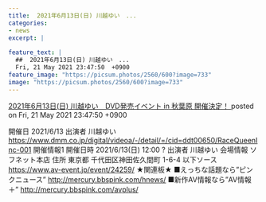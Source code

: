 ```yaml
---
title:  2021年6月13日(日) 川越ゆい　...
categories:
- news
excerpt: |
  
feature_text: |
  ##  2021年6月13日(日) 川越ゆい　...
  Fri, 21 May 2021 23:47:50  +0900
feature_image: "https://picsum.photos/2560/600?image=733"
image: "https://picsum.photos/2560/600?image=733"
---
```


[ 2021年6月13日(日) 川越ゆい　DVD発売イベント in 秋葉原 開催決定！ 	](https://phoebe.bbspink.com/test/read.cgi/pinkplus/1621608470/)
posted on Fri, 21 May 2021 23:47:50  +0900

<!--more-->

開催日 2021/6/13 出演者 川越ゆい https://www.dmm.co.jp/digital/videoa/-/detail/=/cid=ddt00650/RaceQueenInc-001 開催情報1 開催日時 2021/6/13(日) 12:00 ? 出演者 川越ゆい 会場情報 ソフネット本店 住所 東京都 千代田区神田佐久間町 1-6-4 以下ソース https://www.av-event.jp/event/24259/ ★関連板★ ■えっちな話題なら”ピンクニュース” http://mercury.bbspink.com/hnews/ ■新作AV情報なら”AV情報＋” http://mercury.bbspink.com/avplus/
